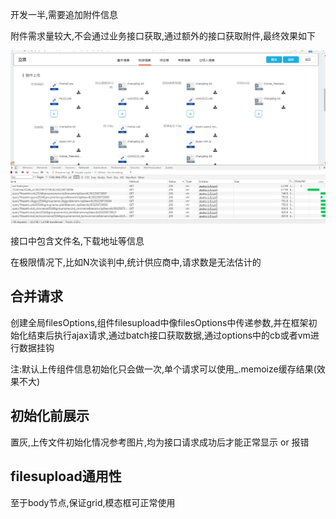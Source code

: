 开发一半,需要追加附件信息

附件需求量较大,不会通过业务接口获取,通过额外的接口获取附件,最终效果如下

![](/assets/upload.png)

接口中包含文件名,下载地址等信息

在极限情况下,比如N次谈判中,统计供应商中,请求数是无法估计的

## 合并请求

创建全局filesOptions,组件filesupload中像filesOptions中传递参数,并在框架初始化结束后执行ajax请求,通过batch接口获取数据,通过options中的cb或者vm进行数据挂钩

注:默认上传组件信息初始化只会做一次,单个请求可以使用\_.memoize缓存结果\(效果不大\)

## 初始化前展示

置灰,上传文件初始化情况参考图片,均为接口请求成功后才能正常显示 or 报错

## filesupload通用性

至于body节点,保证grid,模态框可正常使用

